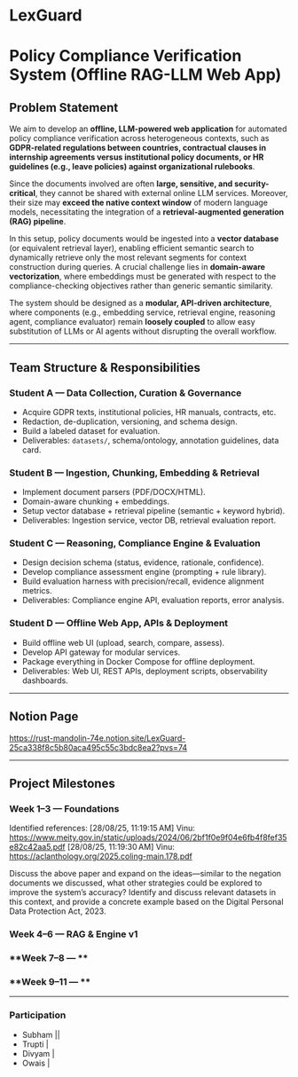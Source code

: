 # LexGuard
# Policy Compliance Verification System (Offline RAG-LLM Web App)

## Problem Statement

We aim to develop an **offline, LLM-powered web application** for automated policy compliance verification across heterogeneous contexts, such as **GDPR-related regulations between countries, contractual clauses in internship agreements versus institutional policy documents, or HR guidelines (e.g., leave policies) against organizational rulebooks**.  

Since the documents involved are often **large, sensitive, and security-critical**, they cannot be shared with external online LLM services. Moreover, their size may **exceed the native context window** of modern language models, necessitating the integration of a **retrieval-augmented generation (RAG) pipeline**.  

In this setup, policy documents would be ingested into a **vector database** (or equivalent retrieval layer), enabling efficient semantic search to dynamically retrieve only the most relevant segments for context construction during queries. A crucial challenge lies in **domain-aware vectorization**, where embeddings must be generated with respect to the compliance-checking objectives rather than generic semantic similarity.  

The system should be designed as a **modular, API-driven architecture**, where components (e.g., embedding service, retrieval engine, reasoning agent, compliance evaluator) remain **loosely coupled** to allow easy substitution of LLMs or AI agents without disrupting the overall workflow.

---

## Team Structure & Responsibilities

### **Student A — Data Collection, Curation & Governance**
- Acquire GDPR texts, institutional policies, HR manuals, contracts, etc.
- Redaction, de-duplication, versioning, and schema design.
- Build a labeled dataset for evaluation.
- Deliverables: `datasets/`, schema/ontology, annotation guidelines, data card.

### **Student B — Ingestion, Chunking, Embedding & Retrieval**
- Implement document parsers (PDF/DOCX/HTML).
- Domain-aware chunking + embeddings.
- Setup vector database + retrieval pipeline (semantic + keyword hybrid).
- Deliverables: Ingestion service, vector DB, retrieval evaluation report.

### **Student C — Reasoning, Compliance Engine & Evaluation**
- Design decision schema (status, evidence, rationale, confidence).
- Develop compliance assessment engine (prompting + rule library).
- Build evaluation harness with precision/recall, evidence alignment metrics.
- Deliverables: Compliance engine API, evaluation reports, error analysis.

### **Student D — Offline Web App, APIs & Deployment**
- Build offline web UI (upload, search, compare, assess).
- Develop API gateway for modular services.
- Package everything in Docker Compose for offline deployment.
- Deliverables: Web UI, REST APIs, deployment scripts, observability dashboards.

---
## Notion Page
https://rust-mandolin-74e.notion.site/LexGuard-25ca338f8c5b80aca495c55c3bdc8ea2?pvs=74

---
## Project Milestones

### **Week 1–3 — Foundations**
Identified references: 
[28/08/25, 11:19:15 AM] Vinu: https://www.meity.gov.in/static/uploads/2024/06/2bf1f0e9f04e6fb4f8fef35e82c42aa5.pdf
[28/08/25, 11:19:30 AM] Vinu: https://aclanthology.org/2025.coling-main.178.pdf

Discuss the above paper and expand on the ideas—similar to the negation documents we discussed, what other strategies could be explored to improve the system’s accuracy? Identify and discuss relevant datasets in this context, and provide a concrete example based on the Digital Personal Data Protection Act, 2023.

### **Week 4–6 — RAG & Engine v1**


### **Week 7–8 — **


### **Week 9–11 — **


---
### Participation

- Subham  ||
- Trupti  |
- Divyam  | 
- Owais   |
